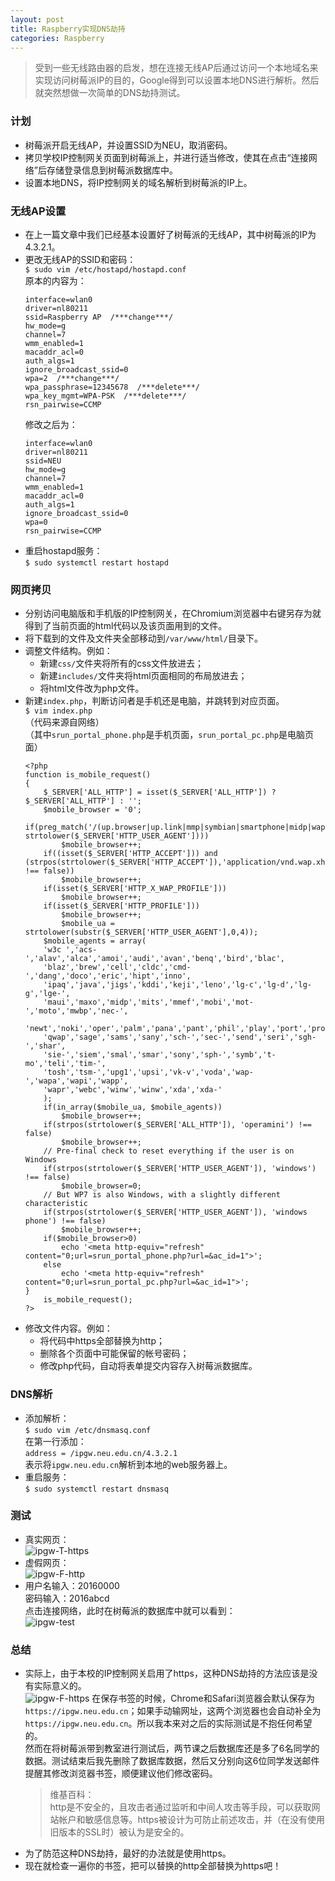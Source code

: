 ```yaml
---
layout: post
title: Raspberry实现DNS劫持
categories: Raspberry
---
```


> 受到一些无线路由器的启发，想在连接无线AP后通过访问一个本地域名来实现访问树莓派IP的目的，Google得到可以设置本地DNS进行解析。然后就突然想做一次简单的DNS劫持测试。

<!-- more -->

### 计划
* 树莓派开启无线AP，并设置SSID为NEU，取消密码。  
* 拷贝学校IP控制网关页面到树莓派上，并进行适当修改，使其在点击“连接网络”后存储登录信息到树莓派数据库中。  
* 设置本地DNS，将IP控制网关的域名解析到树莓派的IP上。  

### 无线AP设置  
* 在上一篇文章中我们已经基本设置好了树莓派的无线AP，其中树莓派的IP为4.3.2.1。  
* 更改无线AP的SSID和密码：  
  `$ sudo vim /etc/hostapd/hostapd.conf`  
  原本的内容为：  
  ```
  interface=wlan0  
  driver=nl80211  
  ssid=Raspberry AP  /***change***/  
  hw_mode=g  
  channel=7  
  wmm_enabled=1  
  macaddr_acl=0  
  auth_algs=1  
  ignore_broadcast_ssid=0  
  wpa=2  /***change***/  
  wpa_passphrase=12345678  /***delete***/  
  wpa_key_mgmt=WPA-PSK  /***delete***/  
  rsn_pairwise=CCMP  
  ```
  修改之后为：  
  ```
  interface=wlan0  
  driver=nl80211  
  ssid=NEU  
  hw_mode=g  
  channel=7  
  wmm_enabled=1  
  macaddr_acl=0  
  auth_algs=1  
  ignore_broadcast_ssid=0  
  wpa=0  
  rsn_pairwise=CCMP  
  ```
* 重启hostapd服务：  
  `$ sudo systemctl restart hostapd`  

### 网页拷贝
* 分别访问电脑版和手机版的IP控制网关，在Chromium浏览器中右键另存为就得到了当前页面的html代码以及该页面用到的文件。   
* 将下载到的文件及文件夹全部移动到`/var/www/html/`目录下。  
* 调整文件结构。例如：  
  * 新建`css/`文件夹将所有的css文件放进去；  
  * 新建`includes/`文件夹将html页面相同的布局放进去；  
  * 将html文件改为php文件。  
* 新建`index.php`，判断访问者是手机还是电脑，并跳转到对应页面。  
  `$ vim index.php`  
  （代码来源自网络）  
  （其中`srun_portal_phone.php`是手机页面，`srun_portal_pc.php`是电脑页面）  
  ```
  <?php  
  function is_mobile_request()  
  {  
	  $_SERVER['ALL_HTTP'] = isset($_SERVER['ALL_HTTP']) ? $_SERVER['ALL_HTTP'] : '';  
	  $mobile_browser = '0';  
	  if(preg_match('/(up.browser|up.link|mmp|symbian|smartphone|midp|wap|phone|iphone|ipad|ipod|android|xoom)/i', strtolower($_SERVER['HTTP_USER_AGENT'])))  
		  $mobile_browser++;  
	  if((isset($_SERVER['HTTP_ACCEPT'])) and (strpos(strtolower($_SERVER['HTTP_ACCEPT']),'application/vnd.wap.xhtml+xml') !== false))  
		  $mobile_browser++;  
	  if(isset($_SERVER['HTTP_X_WAP_PROFILE']))  
		  $mobile_browser++;  
	  if(isset($_SERVER['HTTP_PROFILE']))  
		  $mobile_browser++;  
		  $mobile_ua = strtolower(substr($_SERVER['HTTP_USER_AGENT'],0,4));  
	  $mobile_agents = array(  
      'w3c ','acs-','alav','alca','amoi','audi','avan','benq','bird','blac',  
      'blaz','brew','cell','cldc','cmd-','dang','doco','eric','hipt','inno',  
      'ipaq','java','jigs','kddi','keji','leno','lg-c','lg-d','lg-g','lge-',  
      'maui','maxo','midp','mits','mmef','mobi','mot-','moto','mwbp','nec-',  
      'newt','noki','oper','palm','pana','pant','phil','play','port','prox',  
      'qwap','sage','sams','sany','sch-','sec-','send','seri','sgh-','shar',  
      'sie-','siem','smal','smar','sony','sph-','symb','t-mo','teli','tim-',  
      'tosh','tsm-','upg1','upsi','vk-v','voda','wap-','wapa','wapi','wapp',  
      'wapr','webc','winw','winw','xda','xda-'
      );  
	  if(in_array($mobile_ua, $mobile_agents))  
		  $mobile_browser++;  
	  if(strpos(strtolower($_SERVER['ALL_HTTP']), 'operamini') !== false)  
		  $mobile_browser++;  
	  // Pre-final check to reset everything if the user is on Windows  
	  if(strpos(strtolower($_SERVER['HTTP_USER_AGENT']), 'windows') !== false)  
		  $mobile_browser=0;  
	  // But WP7 is also Windows, with a slightly different characteristic  
	  if(strpos(strtolower($_SERVER['HTTP_USER_AGENT']), 'windows phone') !== false)  
		  $mobile_browser++;  
	  if($mobile_browser>0)   
		  echo '<meta http-equiv="refresh" content="0;url=srun_portal_phone.php?url=&ac_id=1">';  
	  else  
		  echo '<meta http-equiv="refresh" content="0;url=srun_portal_pc.php?url=&ac_id=1">'; 
  }
	  is_mobile_request();
  ?>
  ```
* 修改文件内容。例如：  
  * 将代码中https全部替换为http；  
  * 删除各个页面中可能保留的帐号密码；  
  * 修改php代码，自动将表单提交内容存入树莓派数据库。  

### DNS解析
* 添加解析：  
  `$ sudo vim /etc/dnsmasq.conf`  
  在第一行添加：  
  `address = /ipgw.neu.edu.cn/4.3.2.1`  
  表示将`ipgw.neu.edu.cn`解析到本地的web服务器上。  
* 重启服务：  
  `$ sudo systemctl restart dnsmasq`  

### 测试
* 真实网页：  
  ![ipgw-T-https](/public/image/ipgw-T-https.png)
* 虚假网页：  
  ![ipgw-F-http](/public/image/ipgw-F-http.png)
* 用户名输入：20160000  
  密码输入：2016abcd  
  点击连接网络，此时在树莓派的数据库中就可以看到：  
  ![ipgw-test](/public/image/ipgw-test.png)

### 总结
* 实际上，由于本校的IP控制网关启用了https，这种DNS劫持的方法应该是没有实际意义的。  
  ![ipgw-F-https](/public/image/ipgw-F-https.png)
  在保存书签的时候，Chrome和Safari浏览器会默认保存为`https://ipgw.neu.edu.cn`；如果手动输网址，这两个浏览器也会自动补全为`https://ipgw.neu.edu.cn`。所以我本来对之后的实际测试是不抱任何希望的。  
  然而在将树莓派带到教室进行测试后，两节课之后数据库还是多了6名同学的数据。测试结束后我先删除了数据库数据，然后又分别向这6位同学发送邮件提醒其修改浏览器书签，顺便建议他们修改密码。  
  > 维基百科：  
  > http是不安全的，且攻击者通过监听和中间人攻击等手段，可以获取网站帐户和敏感信息等。https被设计为可防止前述攻击，并（在没有使用旧版本的SSL时）被认为是安全的。  
* 为了防范这种DNS劫持，最好的办法就是使用https。  
* 现在就检查一遍你的书签，把可以替换的http全部替换为https吧！  
